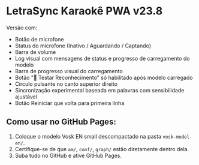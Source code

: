 # LetraSync Karaokê PWA v23.8

Versão com:
- Botão de microfone
- Status do microfone (Inativo / Aguardando / Captando)
- Barra de volume
- Log visual com mensagens de status e progresso de carregamento do modelo
- Barra de progresso visual do carregamento
- Botão "📝 Testar Reconhecimento" só habilitado após modelo carregado
- Círculo pulsante no canto superior direito
- Sincronização experimental baseada em palavras com sensibilidade ajustável
- Botão Reiniciar que volta para primeira linha

## Como usar no GitHub Pages:
1. Coloque o modelo Vosk EN small descompactado na pasta `vosk-model-en/`.
2. Certifique-se de que `am/`, `conf/`, `graph/` estão diretamente dentro dela.
3. Suba tudo no GitHub e ative GitHub Pages.
